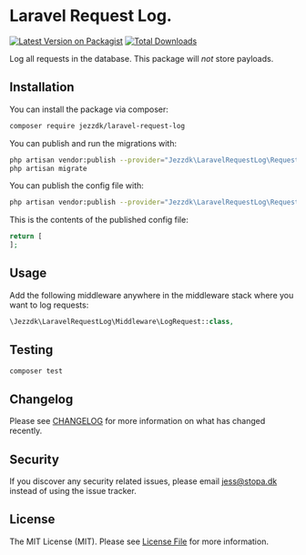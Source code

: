 # Laravel Request Log.

[![Latest Version on Packagist](https://img.shields.io/packagist/v/jezzdk/laravel-request-log.svg?style=flat-square)](https://packagist.org/packages/jezzdk/laravel-request-log)
[![Total Downloads](https://img.shields.io/packagist/dt/jezzdk/laravel-request-log.svg?style=flat-square)](https://packagist.org/packages/jezzdk/laravel-request-log)

Log all requests in the database. This package will *not* store payloads.

## Installation

You can install the package via composer:

```bash
composer require jezzdk/laravel-request-log
```

You can publish and run the migrations with:

```bash
php artisan vendor:publish --provider="Jezzdk\LaravelRequestLog\RequestLogServiceProvider" --tag="migrations"
php artisan migrate
```

You can publish the config file with:
```bash
php artisan vendor:publish --provider="Jezzdk\LaravelRequestLog\RequestLogServiceProvider" --tag="config"
```

This is the contents of the published config file:

```php
return [
];
```

## Usage

Add the following middleware anywhere in the middleware stack where you want to log requests:

``` php
\Jezzdk\LaravelRequestLog\Middleware\LogRequest::class,
```

## Testing

``` bash
composer test
```

## Changelog

Please see [CHANGELOG](CHANGELOG.md) for more information on what has changed recently.

## Security

If you discover any security related issues, please email jess@stopa.dk instead of using the issue tracker.

## License

The MIT License (MIT). Please see [License File](LICENSE.md) for more information.
